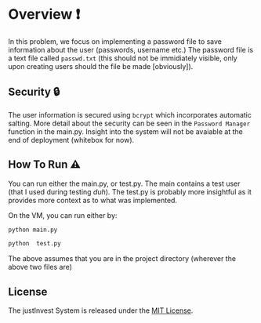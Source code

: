 # Overview ❗

In this problem, we focus on implementing a password file to save information about the user (passwords, username  etc.) The password file is a text file called `passwd.txt` (this should not be immidiately visible, only upon creating users should the file be made [obviously]). 

## Security 🔒
The user information is secured using `bcrypt` which incorporates automatic salting. More detail about the security can be seen in the `Password Manager` function in the main.py. Insight into the system will not be avaiable at the end of deployment (whitebox for now).

## How To Run ⚠️

You can run either the main.py, or test.py. The main contains a test user (that I used during testing _duh_). The test.py is probably more insightful as it provides more context as to what was implemented. 

On the VM, you can run either by:

```bash
python main.py
```

```bash
python  test.py
```
The above assumes that you are in the project directory (wherever the above two files are)

## License
The justInvest System is released under the [MIT License](https://opensource.org/licenses/MIT).